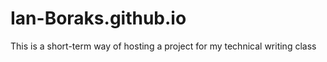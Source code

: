 # Ian-Boraks.github.io

This is a short-term way of hosting a project for my technical writing class
